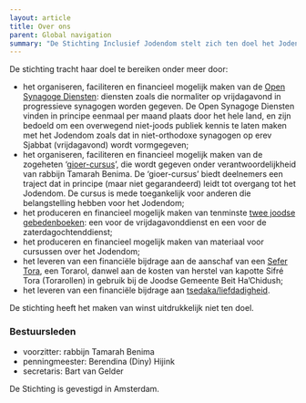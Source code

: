 ```yaml
---
layout: article
title: Over ons
parent: Global navigation
summary: "De Stichting Inclusief Jodendom stelt zich ten doel het Jodendom voor zoveel mogelijk mensen  toegankelijk te maken.  "
---
```


De stichting tracht haar doel te bereiken onder meer door:  

- het organiseren, faciliteren en financieel mogelijk maken van de <a href="/open-synagoge" class="pat-inject" data-pat-inject="history: record">Open Synagoge Diensten</a>: diensten zoals die normaliter op vrijdagavond in progressieve synagogen worden gegeven. De Open Synagoge Diensten vinden in principe eenmaal per maand plaats door het hele land, en zijn bedoeld om een overwegend niet-joods publiek kennis te laten maken met het Jodendom zoals dat in niet-orthodoxe synagogen op erev Sjabbat (vrijdagavond) wordt vormgegeven; 
-  het organiseren, faciliteren en financieel mogelijk maken van de zogeheten ‘<a href="/gioer" class="pat-inject" data-pat-inject="history: record">gioer-cursus</a>’, die wordt gegeven onder verantwoordelijkheid van rabbijn Tamarah Benima. De ‘gioer-cursus’ biedt deelnemers een traject dat in principe (maar niet gegarandeerd) leidt tot overgang tot het Jodendom. De cursus is mede toegankelijk voor anderen die belangstelling hebben voor het Jodendom;  
-  het produceren en financieel mogelijk maken van tenminste <a href="/gebedenboeken" class="pat-inject" data-pat-inject="history: record">twee joodse gebedenboeken</a>: een voor de vrijdagavonddienst en een voor de zaterdagochtenddienst;  
-  het produceren en financieel mogelijk maken van materiaal voor cursussen over het Jodendom;  
-  het leveren van een financiële bijdrage aan de aanschaf van een <a href="/liefdadigheid" class="pat-inject" data-pat-inject="history: record">Sefer Tora</a>, een Torarol, danwel aan de kosten van herstel van kapotte Sifré Tora (Torarollen) in gebruik bij de Joodse Gemeente Beit Ha’Chidush;  
-  het leveren van een financiële bijdrage aan <a href="/liefdadigheid" class="pat-inject" data-pat-inject="history: record">tsedaka/liefdadigheid</a>.  

De stichting heeft het maken van winst uitdrukkelijk niet ten doel. 

### Bestuursleden

- voorzitter: rabbijn Tamarah Benima
- penningmeester: Berendina (Diny) Hijink
- secretaris: Bart van Gelder

De Stichting is gevestigd in Amsterdam.